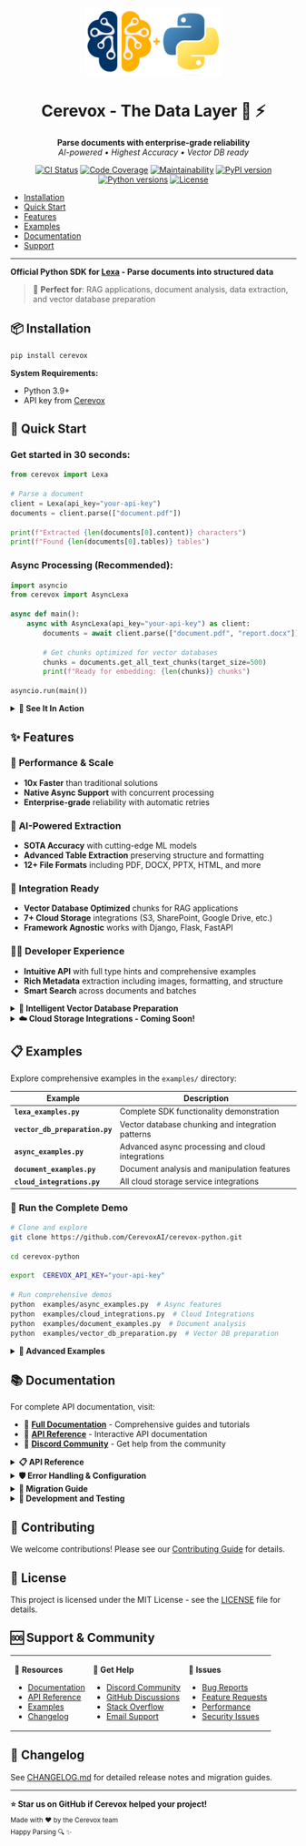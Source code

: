 <p align="center">
  <a href="https://cerevox.ai/lexa">
    <img height="120" src="https://github.com/CerevoxAI/assets/blob/main/cerevox-python.png" alt="Cerevox Logo">
  </a>
</p>

<h1 align="center">Cerevox - The Data Layer 🧠 ⚡</h1>

<p align="center">
  <strong>Parse documents with enterprise-grade reliability</strong><br>
  <i>AI-powered • Highest Accuracy • Vector DB ready</i>
</p>

<p align="center">
  <a href="https://github.com/cerevoxAI/cerevox-python/actions"><img src="https://img.shields.io/github/actions/workflow/status/CerevoxAI/cerevox-python/ci.yml" alt="CI Status"></a>
  <a href="https://codecov.io/gh/CerevoxAI/cerevox-python"><img src="https://codecov.io/gh/CerevoxAI/cerevox-python/branch/main/graph/badge.svg" alt="Code Coverage"></a>
  <a href="https://qlty.sh/gh/CerevoxAI/projects/cerevox-python"><img src="https://qlty.sh/badges/8be43bff-101e-4701-a522-84b27c9e0f9b/maintainability.svg" alt="Maintainability" /></a>
  <a href="https://pypi.org/project/cerevox/"><img src="https://img.shields.io/pypi/v/cerevox" alt="PyPI version"></a>
  <a href="https://pypi.org/project/cerevox/"><img src="https://img.shields.io/pypi/pyversions/cerevox" alt="Python versions"></a>
  <a href="https://github.com/cerevoxAI/cerevox-python/blob/main/LICENSE"><img src="https://img.shields.io/badge/License-MIT-blue.svg" alt="License"></a>
  
</p>

- <a href="#-installation">Installation</a>
- <a href="#-quick-start">Quick Start</a>  
- <a href="#-features">Features</a> 
- <a href="#-examples">Examples</a>
- <a href="#-documentation">Documentation</a>
- <a href="#-support--community">Support</a>
---

**Official Python SDK for [Lexa](https://cerevox.ai/lexa) - Parse documents into structured data**

> 🎯 **Perfect for**: RAG applications, document analysis, data extraction, and vector database preparation

## 📦 Installation
```bash
pip install cerevox
```
**System Requirements:**
- Python 3.9+
- API key from [Cerevox](https://cerevox.ai/lexa)
## 🚀 Quick Start

### Get started in 30 seconds:

```python
from cerevox import Lexa

# Parse a document
client = Lexa(api_key="your-api-key")
documents = client.parse(["document.pdf"])

print(f"Extracted {len(documents[0].content)} characters")
print(f"Found {len(documents[0].tables)} tables")
```

### Async Processing (Recommended):

```python
import asyncio
from cerevox import AsyncLexa

async def main():
    async with AsyncLexa(api_key="your-api-key") as client:
        documents = await client.parse(["document.pdf", "report.docx"])
        
        # Get chunks optimized for vector databases
        chunks = documents.get_all_text_chunks(target_size=500)
        print(f"Ready for embedding: {len(chunks)} chunks")

asyncio.run(main())
```

<details>
<summary><strong>🎥 See It In Action</strong></summary>

### Document Processing Pipeline
```
📄 Input Document → 🧠 AI Processing → 📊 Structured Output → 🔍 Vector Ready
```

### Sample Output Structure
```json
{
  "filename": "financial_report.pdf",
  "content": "Q4 financial results show...",
  "tables": [
    {
      "headers": ["Quarter", "Revenue", "Growth"],
      "rows": [["Q4", "$2.3M", "15%"]]
    }
  ],
  "metadata": {
    "pages": 12,
    "confidence": 0.998,
    "processing_time": 2.3
  },
  "chunks": [
    {
      "content": "Executive Summary: Q4 results...",
      "metadata": {"page": 1, "section": "summary"}
    }
  ]
}
```

</details>

## ✨ Features

### 🚀 **Performance & Scale**
- **10x Faster** than traditional solutions
- **Native Async Support** with concurrent processing
- **Enterprise-grade** reliability with automatic retries

### 🧠 **AI-Powered Extraction**
- **SOTA Accuracy** with cutting-edge ML models
- **Advanced Table Extraction** preserving structure and formatting
- **12+ File Formats** including PDF, DOCX, PPTX, HTML, and more

### 🔗 **Integration Ready**
- **Vector Database Optimized** chunks for RAG applications
- **7+ Cloud Storage** integrations (S3, SharePoint, Google Drive, etc.)
- **Framework Agnostic** works with Django, Flask, FastAPI

### 👨‍💻 **Developer Experience**
- **Intuitive API** with full type hints and comprehensive examples
- **Rich Metadata** extraction including images, formatting, and structure
- **Smart Search** across documents and batches

<details>
<summary><strong>🧩 Intelligent Vector Database Preparation</strong></summary>

Engineered specifically for vector databases and RAG applications

### 🎯 **Smart Chunking Features**
-  **Structure-Aware**: Preserves headers, paragraphs, code blocks, and logical document boundaries
-  **Precise Control**: Configurable target sizes with tolerance for optimal embedding performance
-  **Format-Aware**: Maintains markdown formatting, code syntax, and table structures
-  **Performance-First**: Built-in async processing with no manual post-processing required
-  **Rich Context**: Full document metadata for enhanced retrieval and search relevance

### 🚀 **Quick Start Examples**
```python
from cerevox import AsyncLexa, chunk_markdown, chunk_text

# 🎯 Method 1: Direct Vector DB Preparation (Recommended)
async  with  AsyncLexa()  as client:
	documents =  await client.parse(["document.pdf",  "report.docx"])
	
	# Get optimized chunks for vector databases
	text_chunks = documents.get_all_text_chunks(
		target_size=500,  # Performant for most embedding models
		include_metadata=True # Rich context for retrieval
	)
	markdown_chunks = documents.get_all_markdown_chunks(
		target_size=800,  # Larger chunks for formatted content
		tolerance=0.1  # ±10% size flexibility
	)

	# 🔧 Method 2: Standalone Chunking Functions
	chunks =  chunk_markdown(markdown_content,  target_size=500)
	chunks =  chunk_text(plain_text,  target_size=300)
```
### 🗄️ **Vector Database Integration**
```python
async  with  AsyncLexa()  as client:
	documents =  await client.parse(["doc.pdf"])
	chunks = documents.get_all_text_chunks(target_size=512)

	for chunk in chunks:
		# Pinecone Integration
		embedding =  generate_embedding(chunk['content'])
		index.upsert([{
			'id': f"{chunk['document_filename']}_{chunk['chunk_index']}",
			'values': embedding,
			'metadata': chunk # Includes filename, page, element_type, etc.
		}])

		# ChromaDB Integration
		collection.add(
			documents=[chunk['content']  for chunk in chunks],
			metadatas=[chunk for chunk in chunks],
			ids=[f"doc_{i}"  for i in  range(len(chunks))]
		)

```
</details>

<details>
<summary><strong>☁️ Cloud Storage Integrations - Coming Soon!</strong></summary>

**Coming Soon!**
Connect and parse documents from **7+ cloud storage services** just setup authentication on [Cerevox](https://www.cerevox.ai/lexa):
```python
async  with  AsyncLexa()  as client:
	# Amazon S3
	s3_docs =  await client.parse_s3_folder(
		bucket_name="my-bucket",
		folder_path="documents/"
	)

	# Microsoft SharePoint
	sharepoint_docs =  await client.parse_sharepoint_folder(
		drive_id="drive-id",
		folder_id="folder-id"
	)

	# Also supports: Box, Dropbox, Google Drive, Salesforce, Sendme

```

**Supported Services:** Coming Soon!

- 🗄️ **Amazon S3** - Bucket and folder parsing
- 📦 **Box** - Enterprise file management
- 💾 **Dropbox** - Personal and business accounts
- 📁 **Google Drive** - File and folder processing
- 🏢 **Microsoft SharePoint** - Sites, drives, and folders
- 🤝 **Salesforce** - CRM document processing
- 📤 **Sendme** - Secure file transfer integration
</details>

## 📋 **Examples**
Explore comprehensive examples in the `examples/` directory:

| Example | Description |
|---------|-------------|
| **`lexa_examples.py`** | Complete SDK functionality demonstration |
| **`vector_db_preparation.py`** | Vector database chunking and integration patterns |
| **`async_examples.py`** | Advanced async processing and cloud integrations |
| **`document_examples.py`** | Document analysis and manipulation features |
| **`cloud_integrations.py`** | All cloud storage service integrations |

### 🚀 **Run the Complete Demo**
```bash
# Clone and explore
git clone https://github.com/CerevoxAI/cerevox-python.git

cd cerevox-python

export  CEREVOX_API_KEY="your-api-key"

# Run comprehensive demos
python  examples/async_examples.py  # Async features
python  examples/cloud_integrations.py  # Cloud Integrations
python  examples/document_examples.py  # Document analysis
python  examples/vector_db_preparation.py  # Vector DB preparation
```

<details>
<summary><strong>🧪 Advanced Examples</strong></summary>

### 🔍 **Content Analysis & Search**
```python
# Advanced document analysis
doc = documents[0]

# Extract statistics
stats = doc.get_statistics()
print(f"Characters: {stats['characters']}")
print(f"Words: {stats['words']}")
print(f"Sentences: {stats['sentences']}")

# Content search with metadata
matches = doc.search_content("revenue",  include_metadata=True)

for match in matches:
	print(f"Found on page {match['page_number']}: {match['context']}")

# Batch analysis
similarity_matrix = documents.get_content_similarity_matrix()
key_phrases = documents.extract_key_phrases(top_n=10)
```
### 🗄️ **Table Extraction & Processing**
```python
# Extract and analyze tables
all_tables = documents.get_all_tables()

print(f"Found {len(all_tables)} tables across documents")

# Convert to pandas for analysis
df_tables = documents.to_pandas_tables()

for filename, tables in df_tables.items():
	print(f"📄 {filename}: {len(tables)} tables")

	for table in tables:
		print(f" Table shape: {table.shape}")

# Export tables to CSV
documents.export_tables_to_csv("exported_tables/")
```
### ⚡ **Performance Optimization**
```python

# Configure for high-performance processing
async with AsyncLexa(
	api_key="your-api-key",
	max_concurrent=20,  # Increase parallel processing
	timeout=120.0,  # Extended timeout for large files
	max_retries=5  # Enhanced error resilience
) as client:

	# Batch processing with progress tracking
	def  progress_callback(status):
		print(f"📊 {status.status} - Processing...")

	documents = await client.parse(
		files=large_file_list,
		mode=ProcessingMode.ADVANCED,
		progress_callback=progress_callback
	)
```
</details>

## 📚 Documentation

For complete API documentation, visit:

- 📖 **[Full Documentation](https://docs.cerevox.ai)** - Comprehensive guides and tutorials
- 🔧 **[API Reference](https://data.cerevox.ai/docs)** - Interactive API documentation
- 💬 **[Discord Community](https://discord.gg/cerevox)** - Get help from the community

<details>
<summary><strong>📋 API Reference</strong></summary>

### AsyncLexa(api_key: [string], [options: [dict]])

The main async client for document processing with enterprise-grade reliability.

#### api_key

* _**Required**_
* Type: [string]
* Values: `<your cerevox api key>`

Your Cerevox API key obtained from [Cerevox](https://cerevox.ai/lexa).

#### options

##### max_concurrent

* _Optional_
* Type: [int]
* Default: `10`

Maximum number of concurrent processing jobs.

##### timeout

* _Optional_
* Type: [float]
* Default: `60.0`

Request timeout in seconds for API calls.

##### max_retries

* _Optional_
* Type: [int]
* Default: `3`

Maximum number of retry attempts for failed requests.

### AsyncLexa Methods

#### parse(files: [list], [options: [dict]])

Parse documents from local files or file paths.

##### files

* _**Required**_
* Type: [list]&lt;[string]&gt;
* Values: `["path/to/file.pdf", "document.docx"]`

List of file paths to parse.

##### options

###### progress_callback

* _Optional_
* Type: [function]
* Default: `None`

Callback function to track parsing progress. Receives status updates.

###### mode

* _Optional_
* Type: [string]
* Default: `'STANDARD'`
* Values: `'STANDARD'`, `'ADVANCED'`

Processing mode for document parsing.

#### parse_urls(urls: [list], [options: [dict]])

Parse documents from URLs.

##### urls

* _**Required**_
* Type: [list]&lt;[string]&gt;
* Values: `["https://example.com/doc.pdf"]`

List of URLs pointing to documents to parse.

##### options

Same as `parse()` method options.

### Document Object

Individual document with rich metadata and content access.

#### Properties

##### filename

* Type: [string]
* Description: Original filename of the document

##### file_type

* Type: [string]
* Description: Document type (e.g., 'pdf', 'docx', 'html')

##### page_count

* Type: [int]
* Description: Number of pages in the document

##### content

* Type: [string]
* Description: Plain text content of the document

##### elements

* Type: [list]&lt;[dict]&gt;
* Description: Structured document elements with metadata

##### tables

* Type: [list]&lt;[dict]&gt;
* Description: Extracted tables from the document

#### Methods

##### to_markdown()

* Returns: [string]
* Description: Convert document to formatted markdown

##### to_html()

* Returns: [string]
* Description: Convert document to HTML format

##### to_dict()

* Returns: [dict]
* Description: Convert document to dictionary format

##### search_content(query: [string], [options: [dict]])

Search for content within the document.

###### query

* _**Required**_
* Type: [string]

The search query string.

###### options

###### include_metadata

* _Optional_
* Type: [bool]
* Default: `False`

Include metadata in search results.

##### get_elements_by_page(page_number: [int])

* Returns: [list]&lt;[dict]&gt;
* Description: Get all elements from a specific page

###### page_number

* _**Required**_
* Type: [int]
* Values: `1, 2, 3...`

Page number to retrieve elements from.

##### get_elements_by_type(element_type: [string])

* Returns: [list]&lt;[dict]&gt;
* Description: Filter elements by type

###### element_type

* _**Required**_
* Type: [string]
* Values: `'table'`, `'paragraph'`, `'header'`, etc.

Type of elements to retrieve.

##### get_statistics()

* Returns: [dict]
* Description: Get document statistics including character count, word count, etc.

### DocumentBatch Object

Collection of documents with batch operations.

#### Properties

##### total_pages

* Type: [int]
* Description: Total pages across all documents in the batch

#### Methods

##### search_all(query: [string], [options: [dict]])

Search across all documents in the batch.

###### query

* _**Required**_
* Type: [string]

The search query string.

###### options

Same as Document `search_content()` options.

##### filter_by_type(file_type: [string])

* Returns: [list]&lt;Document&gt;
* Description: Filter documents by file type

###### file_type

* _**Required**_
* Type: [string]
* Values: `'pdf'`, `'docx'`, `'html'`, etc.

File type to filter by.

##### save_to_json(filepath: [string])

Save batch to JSON file.

###### filepath

* _**Required**_
* Type: [string]

Path where to save the JSON file.

##### to_combined_text()

* Returns: [string]
* Description: Combine all document content into single text string

##### to_combined_markdown()

* Returns: [string]
* Description: Combine all document content into single markdown string

##### to_combined_html()

* Returns: [string]
* Description: Combine all document content into single HTML string

##### get_all_text_chunks([options: [dict]])

Get optimized text chunks for vector databases.

###### options

####### target_size

* _Optional_
* Type: [int]
* Default: `500`

Target size for each chunk in characters.

####### tolerance

* _Optional_
* Type: [float]
* Default: `0.1`
* Values: `0.0 - 1.0`

Size tolerance as a percentage (e.g., 0.1 = ±10%).

####### include_metadata

* _Optional_
* Type: [bool]
* Default: `True`

Include document metadata with each chunk.

##### get_all_markdown_chunks([options: [dict]])

Get optimized markdown chunks for vector databases.

###### options

Same as `get_all_text_chunks()` plus:

####### preserve_tables

* _Optional_
* Type: [bool]
* Default: `True`

Keep table structures intact in chunks.

##### get_all_tables()

* Returns: [list]&lt;[dict]&gt;
* Description: Extract all tables from all documents

##### to_pandas_tables()

* Returns: [dict]
* Description: Convert all tables to pandas DataFrames, organized by filename

##### export_tables_to_csv(directory: [string])

Export all tables to CSV files.

###### directory

* _**Required**_
* Type: [string]

Directory path where CSV files will be saved.

### Standalone Functions

#### chunk_text(text: [string], [options: [dict]])

Chunk plain text content for vector databases.

##### text

* _**Required**_
* Type: [string]

The text content to chunk.

##### options

###### target_size

* _Optional_
* Type: [int]
* Default: `500`

Target size for each chunk in characters.

###### tolerance

* _Optional_
* Type: [float]
* Default: `0.1`

Size tolerance as a percentage.

#### chunk_markdown(markdown: [string], [options: [dict]])

Chunk markdown content while preserving structure.

##### markdown

* _**Required**_
* Type: [string]

The markdown content to chunk.

##### options

Same as `chunk_text()` plus:

###### preserve_tables

* _Optional_
* Type: [bool]
* Default: `True`

Keep table structures intact in chunks.
</details>

<details>
<summary><strong>🛡️ Error Handling & Configuration</strong></summary>

### **Robust Error Handling**
```python
from cerevox import (
	LexaAuthError,
	LexaError,
	LexaJobFailedError,
	LexaTimeoutError
)

try:
	documents =  await client.parse(files)
except LexaAuthError as e:
	print(f"❌ Authentication failed: {e.message}")

except LexaJobFailedError as e:
	print(f"❌ Job failed error: {e.message}")

except LexaTimeoutError as e:
	print(f"❌ Timeout error: {e.message} (status: {e.status_code})")

except LexaError as e:
	print(f"❌ General Lexa API error: {e.message}")

```
</details>

<details>
<summary><strong>🔄 Migration Guide</strong></summary>

### **From LlamaIndex**
```python
# Before (LlamaIndex)
documents = SimpleDirectoryReader('docs').load_data()

# After (Cerevox) - Better performance + async support
async with AsyncLexa()  as client:
	documents =  await client.parse(glob.glob('docs/*'))
	chunks = documents.get_all_text_chunks(target_size=500)
```
### **From Unstructured**
```python
# Before (Unstructured)
elements = partition_auto(filename="document.pdf")

# After (Cerevox) - More accurate tables + async support
async with AsyncLexa()  as client:
	documents =  await client.parse(["document.pdf"])
	elements = documents[0].elements # Structured with rich metadata

```
### **From Amazon Textract**
```python
# Before (Textract) - Manual polling required
response = textract.start_document_text_detection(...)

# After (Cerevox) - Automatic polling + most accurate tables
async  with  AsyncLexa()  as client:
	# Automatic polling, no manual loops needed
	documents =  await client.parse(["document.pdf"])

```
</details>

<details>
<summary><strong>🧪 Development and Testing</strong></summary>

### Setting up for Development
```bash
# Clone and install
git  clone  https://github.com/CerevoxAI/cerevox-python.git
cd  cerevox-python/python-sdk
pip  install  -e  .[dev]

# Run tests
pytest

# Run the advanced demo
export  CEREVOX_API_KEY="your-api-key"
python  examples/async_advanced.py

# Test async features
python -c "
import asyncio
from cerevox import AsyncLexa

async def test():
	async with AsyncLexa() as client:
		buckets = await client.list_s3_buckets()
		print(f'Found {len(buckets.buckets)} S3 buckets')

asyncio.run(test())
"
```
</details>

## 🤝 Contributing

We welcome contributions! Please see our [Contributing Guide](CONTRIBUTING.md) for details.

## 📄 License

This project is licensed under the MIT License - see the [LICENSE](LICENSE) file for details.

## 🆘 Support & Community

<table>
<tr>
<td>

**📖 Resources**
- [Documentation](https://docs.cerevox.ai)
- [API Reference](https://data.cerevox.ai/docs)
- [Examples](examples/)
- [Changelog](CHANGELOG.md)

</td>
<td>

**💬 Get Help**
- [Discord Community](https://discord.gg/cerevox)
- [GitHub Discussions](https://github.com/CerevoxAI/cerevox-python/discussions)
- [Stack Overflow](https://stackoverflow.com/questions/tagged/cerevox)
- [Email Support](mailto:support@cerevox.ai)

</td>
<td>

**🐛 Issues**
- [Bug Reports](https://github.com/CerevoxAI/cerevox-python/issues/new?template=bug_report.yaml)
- [Feature Requests](https://github.com/CerevoxAI/cerevox-python/issues/new?template=feature_request.yaml)
- [Performance](https://github.com/CerevoxAI/cerevox-python/issues/new?template=performance.yaml)
- [Security Issues](mailto:security@cerevox.ai)

</td>
</tr>
</table>

## 🔄 Changelog

See [CHANGELOG.md](CHANGELOG.md) for detailed release notes and migration guides.

---

<strong>⭐ Star us on GitHub if Cerevox helped your project!</strong><br>
<sub>Made with ❤️ by the Cerevox team</a></sub><br>
<sub>Happy Parsing 🔍 ✨</sub>
